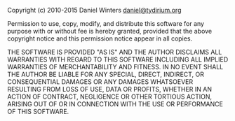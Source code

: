 Copyright (c) 2010-2015 Daniel Winters <daniel@tydirium.org>

Permission to use, copy, modify, and distribute this software for any
purpose with or without fee is hereby granted, provided that the above
copyright notice and this permission notice appear in all copies. 

THE SOFTWARE IS PROVIDED "AS IS" AND THE AUTHOR DISCLAIMS ALL
WARRANTIES WITH REGARD TO THIS SOFTWARE INCLUDING ALL IMPLIED
WARRANTIES OF MERCHANTABILITY AND FITNESS. IN NO EVENT SHALL THE
AUTHOR BE LIABLE FOR ANY SPECIAL, DIRECT, INDIRECT, OR CONSEQUENTIAL
DAMAGES OR ANY DAMAGES WHATSOEVER RESULTING FROM LOSS OF USE, DATA OR
PROFITS, WHETHER IN AN ACTION OF CONTRACT, NEGLIGENCE OR OTHER
TORTIOUS ACTION, ARISING OUT OF OR IN CONNECTION WITH THE USE OR
PERFORMANCE OF THIS SOFTWARE.
